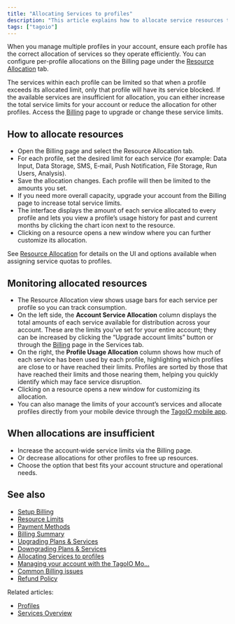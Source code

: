 ```yaml
---
title: "Allocating Services to profiles"
description: "This article explains how to allocate service resources to individual profiles in your TagoIO account using the Billing page and the Resource Allocation tab, and how to monitor those allocations and usage."
tags: ["tagoio"]
---
```

When you manage multiple profiles in your account, ensure each profile has the correct allocation of services so they operate efficiently. You can configure per-profile allocations on the Billing page under the [Resource Allocation](../billing/setup-billing) tab.

The services within each profile can be limited so that when a profile exceeds its allocated limit, only that profile will have its service blocked. If the available services are insufficient for allocation, you can either increase the total service limits for your account or reduce the allocation for other profiles. Access the [Billing](../billing/billing-summary) page to upgrade or change these service limits.

<!-- Image placeholder removed for build -->

## How to allocate resources
- Open the Billing page and select the Resource Allocation tab.
- For each profile, set the desired limit for each service (for example: Data Input, Data Storage, SMS, E‑mail, Push Notification, File Storage, Run Users, Analysis).
- Save the allocation changes. Each profile will then be limited to the amounts you set.
- If you need more overall capacity, upgrade your account from the Billing page to increase total service limits.
- The interface displays the amount of each service allocated to every profile and lets you view a profile’s usage history for past and current months by clicking the chart icon next to the resource.
- Clicking on a resource opens a new window where you can further customize its allocation.

See [Resource Allocation](../billing/setup-billing) for details on the UI and options available when assigning service quotas to profiles.

## Monitoring allocated resources
- The Resource Allocation view shows usage bars for each service per profile so you can track consumption.
- On the left side, the **Account Service Allocation** column displays the total amounts of each service available for distribution across your account. These are the limits you've set for your entire account; they can be increased by clicking the “Upgrade account limits” button or through the [Billing](../billing/billing-summary) page in the Services tab.
- On the right, the **Profile Usage Allocation** column shows how much of each service has been used by each profile, highlighting which profiles are close to or have reached their limits. Profiles are sorted by those that have reached their limits and those nearing them, helping you quickly identify which may face service disruption.
- Clicking on a resource opens a new window for customizing its allocation.
- You can also manage the limits of your account’s services and allocate profiles directly from your mobile device through the [TagoIO mobile app](../account/managing-your-account-with-the-tagoio-mobile-app).

## When allocations are insufficient
- Increase the account‑wide service limits via the Billing page.
- Or decrease allocations for other profiles to free up resources.
- Choose the option that best fits your account structure and operational needs.

## See also
- [Setup Billing](../billing/setup-billing)
- [Resource Limits](../resource-limits)
- [Payment Methods](../payment-methods)
- [Billing Summary](../billing/billing-summary)
- [Upgrading Plans & Services](../services/upgrading-plans-services)
- [Downgrading Plans & Services](../services/downgrading-plans-services)
- [Allocating Services to profiles](#)
- [Managing your account with the TagoIO Mo…](../account/managing-your-account-with-the-tagoio-mobile-app)  
- [Common Billing issues](../billing/common-billing-issues)
- [Refund Policy](../billing/refund-policy)

Related articles:
- [Profiles](../account/profiles)
- [Services Overview](../services/services-overview)